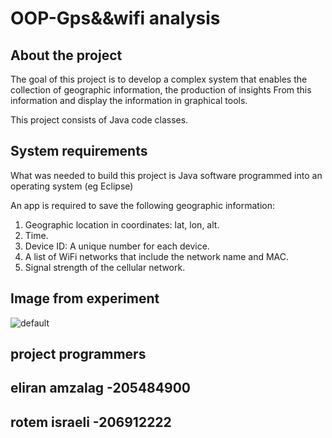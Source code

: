 # OOP-Gps&&wifi analysis


About the project
-----------------------------
The goal of this project is to develop a complex system that enables the collection of geographic information, the production of insights
From this information and display the information in graphical tools.

This project consists of Java code classes.

System requirements
----------------------------
What was needed to build this project is Java software programmed into an operating system (eg Eclipse)

An app is required to save the following geographic information:
1. Geographic location in coordinates: lat, lon, alt.
2. Time.
3. Device ID: A unique number for each device.
4. A list of WiFi networks that include the network name and MAC.
5. Signal strength of the cellular network.



Image from experiment
----------------------
![default](https://user-images.githubusercontent.com/33933153/33527265-6615b688-d856-11e7-82f3-d3ee433d5d53.png)



project programmers
-----------------------------



 eliran amzalag -205484900 
 -
 rotem israeli -206912222
 -













 

